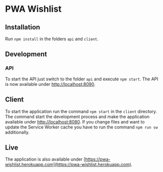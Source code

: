 # PWA Wishlist

## Installation
Run `npm install` in the folders `api` and `client`.

## Development

### API
To start the API just switch to the folder `api` and execute `npm start`. The API is now available under [http://localhost:8090](http://localhost:8090).

## Client
To start the application run the command `npm start` in the `client` directory. The command start the development
process and make the application available under [http://localhost:8080](http://localhost:8080). If you change files and want to update the
Service Worker cache you have to run the command `npm run sw` additionally.

## Live
The application is also available under [https://pwa-wishlist.herokuapp.com](https://pwa-wishlist.herokuapp.com).
